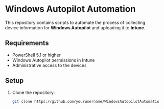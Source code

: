 # Windows Autopilot Automation

This repository contains scripts to automate the process of collecting device information for **Windows Autopilot** and uploading it to **Intune**. 

## Requirements
- PowerShell 5.1 or higher
- Windows Autopilot permissions in Intune
- Administrative access to the devices

## Setup

1. Clone the repository:
   ```bash
   git clone https://github.com/yourusername/WindowsAutopilotAutomation.git
